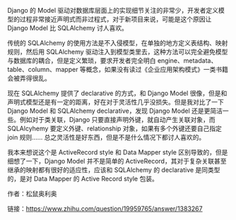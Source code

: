Django 的 Model 驱动对数据库层面上的实现细节关注的非常少，开发者定义模型的过程非常接近声明式而非过程式，对于新项目来说，可能是这个原因让 Django Model 比 SQLAlchemy 讨人喜欢。

传统的 SQLAlchemy 的使用方法是不入侵模型，在单独的地方定义表结构、映射规则，然后用 SQLAlchemy 驱动注入到模型类里去，这种方法可以完全避免模型与数据库的耦合，但是定义繁琐，要求开发者完全明白 engine、metadata、table、column、mapper 等概念，如果没有读过《企业应用架构模式》一类书籍会被弄得很乱。

现在 SQLAlchemy 提供了 declarative 的方式，和 Django Model 很像，但是和声明式模型还是有一定的距离，好在对于灵活性几乎没损失。但是我对比了一下 Django Model 和 SQLAlchemy declarative，发现 Django Model 还是更简洁一些。例如对于类关联，Django 只要直接声明外键，就自动产生关联对象，而 SQLAlcyhemy 要定义外键、relationship 对象，如果有多个外键还要自己指定 join 规则…… 总之灵活性是好东西，但是不是什么情况下都讨人喜欢的。

我本来想说这个是 ActiveRecord style 和 Data Mapper style 区别导致的，但是细想了一下，Django Model 并不是简单的 ActiveRecord，其对于复杂关联甚至继承的映射都有很好的适应性，应该和 SQLAlchemy 的 declarative 是同类型的，是对 Data Mapper 的 Active Record style 包装。

作者：松鼠奥利奥

链接：https://www.zhihu.com/question/19959765/answer/1383267